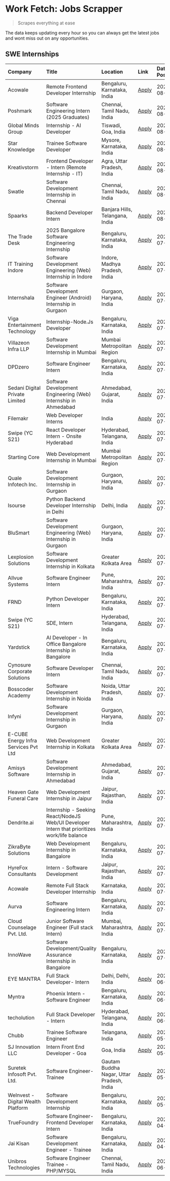 # Work Fetch: Jobs Scrapper
> Scrapes everything at ease

The data keeps updating every hour so you can always get the latest jobs and wont miss out on any opportunities.

## SWE Internships
<!--START_SECTION:workfetch-->
| Company                              | Title                                                                                        | Location                                  | Link                                                                                                                                                                                                                                                                                                          | Date Posted   |
|:-------------------------------------|:---------------------------------------------------------------------------------------------|:------------------------------------------|:--------------------------------------------------------------------------------------------------------------------------------------------------------------------------------------------------------------------------------------------------------------------------------------------------------------|:--------------|
| Acowale                              | Remote Frontend Developer Internship                                                         | Bengaluru, Karnataka, India               | [Apply](https://in.linkedin.com/jobs/view/remote-frontend-developer-internship-at-acowale-3991194911?position=5&pageNum=0&refId=GUPiQnWjYu6qvDiYo%2F%2FxVg%3D%3D&trackingId=fzu%2BPt8n5rB12rzgZgyb6w%3D%3D&trk=public_jobs_jserp-result_search-card)                                                          | 2024-08-03    |
| Poshmark                             | Software Engineering Intern (2025 Graduates)                                                 | Chennai, Tamil Nadu, India                | [Apply](https://in.linkedin.com/jobs/view/software-engineering-intern-2025-graduates-at-poshmark-3973115109?position=35&pageNum=0&refId=GUPiQnWjYu6qvDiYo%2F%2FxVg%3D%3D&trackingId=sb2nVcWxc%2Bt1ylOVrszzRQ%3D%3D&trk=public_jobs_jserp-result_search-card)                                                  | 2024-08-02    |
| Global Minds Group                   | Internship - AI Developer                                                                    | Tiswadi, Goa, India                       | [Apply](https://in.linkedin.com/jobs/view/internship-ai-developer-at-global-minds-group-3991511404?position=37&pageNum=0&refId=GUPiQnWjYu6qvDiYo%2F%2FxVg%3D%3D&trackingId=CvXFYy41EVw%2BZkACN%2Fc5Fg%3D%3D&trk=public_jobs_jserp-result_search-card)                                                         | 2024-08-02    |
| Star Knowledge                       | Trainee Software Developer                                                                   | Mysore, Karnataka, India                  | [Apply](https://in.linkedin.com/jobs/view/trainee-software-developer-at-star-knowledge-3991516161?position=53&pageNum=0&refId=GUPiQnWjYu6qvDiYo%2F%2FxVg%3D%3D&trackingId=ZWAfgdokzdURFS0Ua49FDw%3D%3D&trk=public_jobs_jserp-result_search-card)                                                              | 2024-08-02    |
| Kreativstorm                         | Frontend Developer - Intern (Remote Internship - IT)                                         | Agra, Uttar Pradesh, India                | [Apply](https://in.linkedin.com/jobs/view/frontend-developer-intern-remote-internship-it-at-kreativstorm-3990239094?position=7&pageNum=0&refId=GUPiQnWjYu6qvDiYo%2F%2FxVg%3D%3D&trackingId=%2FT3Ewab4rg3e5ZSgyFqGQQ%3D%3D&trk=public_jobs_jserp-result_search-card)                                           | 2024-08-01    |
| Swatle                               | Software Development Internship in Chennai                                                   | Chennai, Tamil Nadu, India                | [Apply](https://in.linkedin.com/jobs/view/software-development-internship-in-chennai-at-swatle-3990246717?position=19&pageNum=0&refId=GUPiQnWjYu6qvDiYo%2F%2FxVg%3D%3D&trackingId=5rJylQdu8vE85y52h%2BSfXA%3D%3D&trk=public_jobs_jserp-result_search-card)                                                    | 2024-08-01    |
| Spaarks                              | Backend Developer Intern                                                                     | Banjara Hills, Telangana, India           | [Apply](https://in.linkedin.com/jobs/view/backend-developer-intern-at-spaarks-3990226465?position=26&pageNum=0&refId=GUPiQnWjYu6qvDiYo%2F%2FxVg%3D%3D&trackingId=qLLdDpK266vLXn99%2BeNJMg%3D%3D&trk=public_jobs_jserp-result_search-card)                                                                     | 2024-08-01    |
| The Trade Desk                       | 2025 Bangalore Software Engineering Internship                                               | Bengaluru, Karnataka, India               | [Apply](https://in.linkedin.com/jobs/view/2025-bangalore-software-engineering-internship-at-the-trade-desk-3987456531?position=28&pageNum=0&refId=GUPiQnWjYu6qvDiYo%2F%2FxVg%3D%3D&trackingId=a%2FolmuiyxU1I10KbHRyFHg%3D%3D&trk=public_jobs_jserp-result_search-card)                                        | 2024-07-30    |
| IT Training Indore                   | Software Development Engineering (Web) Internship in Indore                                  | Indore, Madhya Pradesh, India             | [Apply](https://in.linkedin.com/jobs/view/software-development-engineering-web-internship-in-indore-at-it-training-indore-3987149765?position=9&pageNum=0&refId=GUPiQnWjYu6qvDiYo%2F%2FxVg%3D%3D&trackingId=VGfnMa6g1oXJctj1S0vQIQ%3D%3D&trk=public_jobs_jserp-result_search-card)                            | 2024-07-29    |
| Internshala                          | Software Development Engineer (Android) Internship in Gurgaon                                | Gurgaon, Haryana, India                   | [Apply](https://in.linkedin.com/jobs/view/software-development-engineer-android-internship-in-gurgaon-at-internshala-3987153031?position=42&pageNum=0&refId=GUPiQnWjYu6qvDiYo%2F%2FxVg%3D%3D&trackingId=sBdgWnd7zx%2F1HQxOnOIT1A%3D%3D&trk=public_jobs_jserp-result_search-card)                              | 2024-07-29    |
| Viga Entertainment Technology        | Internship-Node.Js Developer                                                                 | Bengaluru, Karnataka, India               | [Apply](https://in.linkedin.com/jobs/view/internship-node-js-developer-at-viga-entertainment-technology-3986933084?position=44&pageNum=0&refId=GUPiQnWjYu6qvDiYo%2F%2FxVg%3D%3D&trackingId=5KS9TghBmgaaICWohqxlyQ%3D%3D&trk=public_jobs_jserp-result_search-card)                                             | 2024-07-29    |
| Villazeon Infra LLP                  | Software Development Internship in Mumbai                                                    | Mumbai Metropolitan Region                | [Apply](https://in.linkedin.com/jobs/view/software-development-internship-in-mumbai-at-villazeon-infra-llp-3985431977?position=43&pageNum=0&refId=GUPiQnWjYu6qvDiYo%2F%2FxVg%3D%3D&trackingId=ruPwpSM0FDIXS751n5LTFQ%3D%3D&trk=public_jobs_jserp-result_search-card)                                          | 2024-07-27    |
| DPDzero                              | Software Engineer Intern                                                                     | Bengaluru, Karnataka, India               | [Apply](https://in.linkedin.com/jobs/view/software-engineer-intern-at-dpdzero-3984918371?position=31&pageNum=0&refId=GUPiQnWjYu6qvDiYo%2F%2FxVg%3D%3D&trackingId=a8QbYC2J9W59gTwr2VmR1Q%3D%3D&trk=public_jobs_jserp-result_search-card)                                                                       | 2024-07-26    |
| Sedani Digital Private Limited       | Software Development Engineering (Web) Internship in Ahmedabad                               | Ahmedabad, Gujarat, India                 | [Apply](https://in.linkedin.com/jobs/view/software-development-engineering-web-internship-in-ahmedabad-at-sedani-digital-private-limited-3985017980?position=10&pageNum=0&refId=GUPiQnWjYu6qvDiYo%2F%2FxVg%3D%3D&trackingId=ojQZSm9wdrV5geLX%2BKcPkg%3D%3D&trk=public_jobs_jserp-result_search-card)          | 2024-07-25    |
| Filemakr                             | Web Developer Interns                                                                        | India                                     | [Apply](https://in.linkedin.com/jobs/view/web-developer-interns-at-filemakr-3981227003?position=60&pageNum=0&refId=GUPiQnWjYu6qvDiYo%2F%2FxVg%3D%3D&trackingId=FUbFFyjMVpo8dWVWFaIBbA%3D%3D&trk=public_jobs_jserp-result_search-card)                                                                         | 2024-07-24    |
| Swipe (YC S21)                       | React Developer Intern - Onsite Hyderabad                                                    | Hyderabad, Telangana, India               | [Apply](https://in.linkedin.com/jobs/view/react-developer-intern-onsite-hyderabad-at-swipe-yc-s21-3981326010?position=12&pageNum=0&refId=GUPiQnWjYu6qvDiYo%2F%2FxVg%3D%3D&trackingId=9pPgu4JMRmWJVgPdtocuWA%3D%3D&trk=public_jobs_jserp-result_search-card)                                                   | 2024-07-23    |
| Starting Core                        | Web Development Internship in Mumbai                                                         | Mumbai Metropolitan Region                | [Apply](https://in.linkedin.com/jobs/view/web-development-internship-in-mumbai-at-starting-core-3981367557?position=14&pageNum=0&refId=GUPiQnWjYu6qvDiYo%2F%2FxVg%3D%3D&trackingId=4AMZWkXA%2Finhl2pRJDzOWg%3D%3D&trk=public_jobs_jserp-result_search-card)                                                   | 2024-07-23    |
| Quale Infotech Inc.                  | Software Development Internship in Gurgaon                                                   | Gurgaon, Haryana, India                   | [Apply](https://in.linkedin.com/jobs/view/software-development-internship-in-gurgaon-at-quale-infotech-inc-3981372174?position=17&pageNum=0&refId=GUPiQnWjYu6qvDiYo%2F%2FxVg%3D%3D&trackingId=8PB7dRyfCbWZspE09Z7HfQ%3D%3D&trk=public_jobs_jserp-result_search-card)                                          | 2024-07-23    |
| Isourse                              | Python Backend Developer Internship in Delhi                                                 | Delhi, India                              | [Apply](https://in.linkedin.com/jobs/view/python-backend-developer-internship-in-delhi-at-isourse-3981371334?position=20&pageNum=0&refId=GUPiQnWjYu6qvDiYo%2F%2FxVg%3D%3D&trackingId=4el44L46VJV4DAiE2HTNdg%3D%3D&trk=public_jobs_jserp-result_search-card)                                                   | 2024-07-23    |
| BluSmart                             | Software Development Engineering (Web) Internship in Gurgaon                                 | Gurgaon, Haryana, India                   | [Apply](https://in.linkedin.com/jobs/view/software-development-engineering-web-internship-in-gurgaon-at-blusmart-3981371374?position=24&pageNum=0&refId=GUPiQnWjYu6qvDiYo%2F%2FxVg%3D%3D&trackingId=8s80nL%2BkmWeGwVdid8JgKA%3D%3D&trk=public_jobs_jserp-result_search-card)                                  | 2024-07-23    |
| Lexplosion Solutions                 | Software Development Internship in Kolkata                                                   | Greater Kolkata Area                      | [Apply](https://in.linkedin.com/jobs/view/software-development-internship-in-kolkata-at-lexplosion-solutions-3981366528?position=27&pageNum=0&refId=GUPiQnWjYu6qvDiYo%2F%2FxVg%3D%3D&trackingId=NiZRLn6r0OZQ8Jr2I60POw%3D%3D&trk=public_jobs_jserp-result_search-card)                                        | 2024-07-23    |
| Allvue Systems                       | Software Engineer Intern                                                                     | Pune, Maharashtra, India                  | [Apply](https://in.linkedin.com/jobs/view/software-engineer-intern-at-allvue-systems-3980955230?position=56&pageNum=0&refId=GUPiQnWjYu6qvDiYo%2F%2FxVg%3D%3D&trackingId=4NmiCLnjkbVvUJpKM%2Fj3WQ%3D%3D&trk=public_jobs_jserp-result_search-card)                                                              | 2024-07-23    |
| FRND                                 | Python Developer Intern                                                                      | Bengaluru, Karnataka, India               | [Apply](https://in.linkedin.com/jobs/view/python-developer-intern-at-frnd-3982901541?position=59&pageNum=0&refId=GUPiQnWjYu6qvDiYo%2F%2FxVg%3D%3D&trackingId=DarVuLNFxwbiympQHbtgyA%3D%3D&trk=public_jobs_jserp-result_search-card)                                                                           | 2024-07-23    |
| Swipe (YC S21)                       | SDE, Intern                                                                                  | Hyderabad, Telangana, India               | [Apply](https://in.linkedin.com/jobs/view/sde-intern-at-swipe-yc-s21-3980368092?position=45&pageNum=0&refId=GUPiQnWjYu6qvDiYo%2F%2FxVg%3D%3D&trackingId=Z28IqxKZ5mcqt2N8oS1Dhw%3D%3D&trk=public_jobs_jserp-result_search-card)                                                                                | 2024-07-22    |
| Yardstick                            | AI Developer - In Office Bangalore Internship in Bangalore                                   | Bengaluru, Karnataka, India               | [Apply](https://in.linkedin.com/jobs/view/ai-developer-in-office-bangalore-internship-in-bangalore-at-yardstick-3981740317?position=48&pageNum=0&refId=GUPiQnWjYu6qvDiYo%2F%2FxVg%3D%3D&trackingId=tVxcygIkmP49xoLkKV449Q%3D%3D&trk=public_jobs_jserp-result_search-card)                                     | 2024-07-21    |
| Cynosure Corporate Solutions         | Software Developer Intern                                                                    | Chennai, Tamil Nadu, India                | [Apply](https://in.linkedin.com/jobs/view/software-developer-intern-at-cynosure-corporate-solutions-3979445794?position=25&pageNum=0&refId=GUPiQnWjYu6qvDiYo%2F%2FxVg%3D%3D&trackingId=CT9%2BY%2B23NCUJlYBhOT0JDw%3D%3D&trk=public_jobs_jserp-result_search-card)                                             | 2024-07-20    |
| Bosscoder Academy                    | Software Development Internship in Noida                                                     | Noida, Uttar Pradesh, India               | [Apply](https://in.linkedin.com/jobs/view/software-development-internship-in-noida-at-bosscoder-academy-3979668791?position=4&pageNum=0&refId=GUPiQnWjYu6qvDiYo%2F%2FxVg%3D%3D&trackingId=Ht9k%2FM1LubEtU7HD0ytSmA%3D%3D&trk=public_jobs_jserp-result_search-card)                                            | 2024-07-18    |
| Infyni                               | Software Development Internship in Gurgaon                                                   | Gurgaon, Haryana, India                   | [Apply](https://in.linkedin.com/jobs/view/software-development-internship-in-gurgaon-at-infyni-3979668846?position=11&pageNum=0&refId=GUPiQnWjYu6qvDiYo%2F%2FxVg%3D%3D&trackingId=XYgbf18NwmpSgtcTMt9uBA%3D%3D&trk=public_jobs_jserp-result_search-card)                                                      | 2024-07-18    |
| E-CUBE Energy Infra Services Pvt Ltd | Web Development Internship in Kolkata                                                        | Greater Kolkata Area                      | [Apply](https://in.linkedin.com/jobs/view/web-development-internship-in-kolkata-at-e-cube-energy-infra-services-pvt-ltd-3979668815?position=13&pageNum=0&refId=GUPiQnWjYu6qvDiYo%2F%2FxVg%3D%3D&trackingId=o9KQSZIthFSH6u30WlCvsA%3D%3D&trk=public_jobs_jserp-result_search-card)                             | 2024-07-18    |
| Amisys Software                      | Software Development Internship in Ahmedabad                                                 | Ahmedabad, Gujarat, India                 | [Apply](https://in.linkedin.com/jobs/view/software-development-internship-in-ahmedabad-at-amisys-software-3979670728?position=22&pageNum=0&refId=GUPiQnWjYu6qvDiYo%2F%2FxVg%3D%3D&trackingId=EzgmkVrusxQmx5xKMfGV3g%3D%3D&trk=public_jobs_jserp-result_search-card)                                           | 2024-07-18    |
| Heaven Gate Funeral Care             | Web Development Internship in Jaipur                                                         | Jaipur, Rajasthan, India                  | [Apply](https://in.linkedin.com/jobs/view/web-development-internship-in-jaipur-at-heaven-gate-funeral-care-3979674387?position=39&pageNum=0&refId=GUPiQnWjYu6qvDiYo%2F%2FxVg%3D%3D&trackingId=0EIfpbdxqHLK36whllal3A%3D%3D&trk=public_jobs_jserp-result_search-card)                                          | 2024-07-18    |
| Dendrite.ai                          | Internship - Seeking React/NodeJS Web/UI Developer Intern that prioritizes work/life balance | Pune, Maharashtra, India                  | [Apply](https://in.linkedin.com/jobs/view/internship-seeking-react-nodejs-web-ui-developer-intern-that-prioritizes-work-life-balance-at-dendrite-ai-3979104292?position=49&pageNum=0&refId=GUPiQnWjYu6qvDiYo%2F%2FxVg%3D%3D&trackingId=1pLA7qC9A5fbnlYMoOrZOw%3D%3D&trk=public_jobs_jserp-result_search-card) | 2024-07-18    |
| ZikraByte Solutions                  | Web Development Internship in Bangalore                                                      | Bengaluru, Karnataka, India               | [Apply](https://in.linkedin.com/jobs/view/web-development-internship-in-bangalore-at-zikrabyte-solutions-3978596765?position=40&pageNum=0&refId=GUPiQnWjYu6qvDiYo%2F%2FxVg%3D%3D&trackingId=KhU3L1pjtOg7ZXWlCzg0Lw%3D%3D&trk=public_jobs_jserp-result_search-card)                                            | 2024-07-17    |
| HyreFox Consultants                  | Intern - Software Development                                                                | Jaipur, Rajasthan, India                  | [Apply](https://in.linkedin.com/jobs/view/intern-software-development-at-hyrefox-consultants-3975991352?position=30&pageNum=0&refId=GUPiQnWjYu6qvDiYo%2F%2FxVg%3D%3D&trackingId=cDVFhLdtckeis9W33R2%2FXQ%3D%3D&trk=public_jobs_jserp-result_search-card)                                                      | 2024-07-14    |
| Acowale                              | Remote Full Stack Developer Internship                                                       | Karnataka, India                          | [Apply](https://in.linkedin.com/jobs/view/remote-full-stack-developer-internship-at-acowale-3971889398?position=3&pageNum=0&refId=GUPiQnWjYu6qvDiYo%2F%2FxVg%3D%3D&trackingId=G%2F9bgCrACw0W3nGwMNyS%2BA%3D%3D&trk=public_jobs_jserp-result_search-card)                                                      | 2024-07-10    |
| Aurva                                | Software Engineering Intern                                                                  | Bengaluru, Karnataka, India               | [Apply](https://in.linkedin.com/jobs/view/software-engineering-intern-at-aurva-3972234446?position=55&pageNum=0&refId=GUPiQnWjYu6qvDiYo%2F%2FxVg%3D%3D&trackingId=bScJ83pHHpZ4ybrHFlto4g%3D%3D&trk=public_jobs_jserp-result_search-card)                                                                      | 2024-07-10    |
| Cloud Counselage Pvt. Ltd.           | Junior Software Engineer (Full stack Intern)                                                 | Mumbai, Maharashtra, India                | [Apply](https://in.linkedin.com/jobs/view/junior-software-engineer-full-stack-intern-at-cloud-counselage-pvt-ltd-3967725851?position=21&pageNum=0&refId=GUPiQnWjYu6qvDiYo%2F%2FxVg%3D%3D&trackingId=8fVdIFGJBlc2SAYHLuuvQA%3D%3D&trk=public_jobs_jserp-result_search-card)                                    | 2024-07-09    |
| InnoWave                             | Software Development/Quality Assurance Internship in Bangalore                               | Bengaluru, Karnataka, India               | [Apply](https://in.linkedin.com/jobs/view/software-development-quality-assurance-internship-in-bangalore-at-innowave-3970349934?position=18&pageNum=0&refId=GUPiQnWjYu6qvDiYo%2F%2FxVg%3D%3D&trackingId=Yut4izOOcyK5NYCzj1aK4g%3D%3D&trk=public_jobs_jserp-result_search-card)                                | 2024-07-08    |
| EYE MANTRA                           | Full Stack Developer- Intern                                                                 | Delhi, Delhi, India                       | [Apply](https://in.linkedin.com/jobs/view/full-stack-developer-intern-at-eye-mantra-3960988037?position=15&pageNum=0&refId=GUPiQnWjYu6qvDiYo%2F%2FxVg%3D%3D&trackingId=hAb8oJftbv8dSdjCDjEjUg%3D%3D&trk=public_jobs_jserp-result_search-card)                                                                 | 2024-06-28    |
| Myntra                               | Phoenix Intern - Software Engineer                                                           | Bengaluru, Karnataka, India               | [Apply](https://in.linkedin.com/jobs/view/phoenix-intern-software-engineer-at-myntra-3947244832?position=36&pageNum=0&refId=GUPiQnWjYu6qvDiYo%2F%2FxVg%3D%3D&trackingId=2mMq2WXWLfwX11rO3tNHhA%3D%3D&trk=public_jobs_jserp-result_search-card)                                                                | 2024-06-12    |
| techolution                          | Full Stack Developer - Intern                                                                | Hyderabad, Telangana, India               | [Apply](https://in.linkedin.com/jobs/view/full-stack-developer-intern-at-techolution-3947911862?position=51&pageNum=0&refId=GUPiQnWjYu6qvDiYo%2F%2FxVg%3D%3D&trackingId=Uy3%2B2Hn86G3Z3T%2FLrRcKoQ%3D%3D&trk=public_jobs_jserp-result_search-card)                                                            | 2024-06-06    |
| Chubb                                | Trainee Software Engineer                                                                    | Telangana, India                          | [Apply](https://in.linkedin.com/jobs/view/trainee-software-engineer-at-chubb-3955950075?position=34&pageNum=0&refId=GUPiQnWjYu6qvDiYo%2F%2FxVg%3D%3D&trackingId=jCFRBHiNWdYHyDKdV9hJGw%3D%3D&trk=public_jobs_jserp-result_search-card)                                                                        | 2024-05-27    |
| SJ Innovation LLC                    | Intern Front End Developer - Goa                                                             | Goa, India                                | [Apply](https://in.linkedin.com/jobs/view/intern-front-end-developer-goa-at-sj-innovation-llc-3931678611?position=23&pageNum=0&refId=GUPiQnWjYu6qvDiYo%2F%2FxVg%3D%3D&trackingId=mtaJj%2FrGqAeCDqKP5PrmMw%3D%3D&trk=public_jobs_jserp-result_search-card)                                                     | 2024-05-24    |
| Suretek Infosoft Pvt. Ltd.           | Software Engineer-Trainee                                                                    | Gautam Buddha Nagar, Uttar Pradesh, India | [Apply](https://in.linkedin.com/jobs/view/software-engineer-trainee-at-suretek-infosoft-pvt-ltd-3916999948?position=33&pageNum=0&refId=GUPiQnWjYu6qvDiYo%2F%2FxVg%3D%3D&trackingId=Hdt%2BLA1C%2By73GWu0iOdo%2Fg%3D%3D&trk=public_jobs_jserp-result_search-card)                                               | 2024-05-04    |
| WeInvest - Digital Wealth Platform   | Software Development Internship                                                              | Bengaluru, Karnataka, India               | [Apply](https://in.linkedin.com/jobs/view/software-development-internship-at-weinvest-digital-wealth-platform-3912867225?position=2&pageNum=0&refId=GUPiQnWjYu6qvDiYo%2F%2FxVg%3D%3D&trackingId=m%2FW5NpJqSRRdyEN00NQC2w%3D%3D&trk=public_jobs_jserp-result_search-card)                                      | 2024-05-01    |
| TrueFoundry                          | Software Engineer- Frontend Developer Intern                                                 | Bengaluru, Karnataka, India               | [Apply](https://in.linkedin.com/jobs/view/software-engineer-frontend-developer-intern-at-truefoundry-3887320206?position=29&pageNum=0&refId=GUPiQnWjYu6qvDiYo%2F%2FxVg%3D%3D&trackingId=LogCzAHwvqBU6IxoJJ0LjA%3D%3D&trk=public_jobs_jserp-result_search-card)                                                | 2024-04-05    |
| Jai Kisan                            | Software Development Engineer - Trainee                                                      | Bengaluru, Karnataka, India               | [Apply](https://in.linkedin.com/jobs/view/software-development-engineer-trainee-at-jai-kisan-3913911193?position=32&pageNum=0&refId=GUPiQnWjYu6qvDiYo%2F%2FxVg%3D%3D&trackingId=WguYGq0d3VzI9%2Fs7khoL8g%3D%3D&trk=public_jobs_jserp-result_search-card)                                                      | 2024-04-04    |
| Unibros Technologies                 | Software Engineer Trainee - PHP/MYSQL                                                        | Chennai, Tamil Nadu, India                | [Apply](https://in.linkedin.com/jobs/view/software-engineer-trainee-php-mysql-at-unibros-technologies-3656599241?position=52&pageNum=0&refId=GUPiQnWjYu6qvDiYo%2F%2FxVg%3D%3D&trackingId=b%2F9IcexH%2BbSvuWo3ybePvw%3D%3D&trk=public_jobs_jserp-result_search-card)                                           | 2023-06-12    |
<!--END_SECTION:workfetch-->
